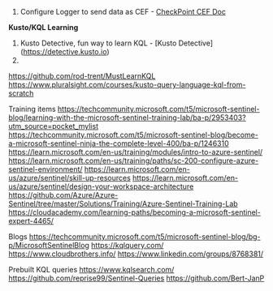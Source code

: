 



1. Configure Logger to send data as CEF - [CheckPoint CEF Doc](https://sc1.checkpoint.com/documents/R80.40/WebAdminGuides/EN/CP_R80.40_LoggingAndMonitoring_AdminGuide/Topics-LMG/Log-Exporter.htm)


**Kusto/KQL Learning**
1. Kusto Detective, fun way to learn KQL - [Kusto Detective] (https://detective.kusto.io)
2. 


https://github.com/rod-trent/MustLearnKQL
https://www.pluralsight.com/courses/kusto-query-language-kql-from-scratch




Training items
https://techcommunity.microsoft.com/t5/microsoft-sentinel-blog/learning-with-the-microsoft-sentinel-training-lab/ba-p/2953403?utm_source=pocket_mylist
https://techcommunity.microsoft.com/t5/microsoft-sentinel-blog/become-a-microsoft-sentinel-ninja-the-complete-level-400/ba-p/1246310
https://learn.microsoft.com/en-us/training/modules/intro-to-azure-sentinel/
https://learn.microsoft.com/en-us/training/paths/sc-200-configure-azure-sentinel-environment/
https://learn.microsoft.com/en-us/azure/sentinel/skill-up-resources
https://learn.microsoft.com/en-us/azure/sentinel/design-your-workspace-architecture
https://github.com/Azure/Azure-Sentinel/tree/master/Solutions/Training/Azure-Sentinel-Training-Lab
https://cloudacademy.com/learning-paths/becoming-a-microsoft-sentinel-expert-4465/




Blogs
https://techcommunity.microsoft.com/t5/microsoft-sentinel-blog/bg-p/MicrosoftSentinelBlog
https://kqlquery.com/
https://www.cloudbrothers.info/
https://www.linkedin.com/groups/8768381/



Prebuilt KQL queries
https://www.kqlsearch.com/
https://github.com/reprise99/Sentinel-Queries
https://github.com/Bert-JanP
